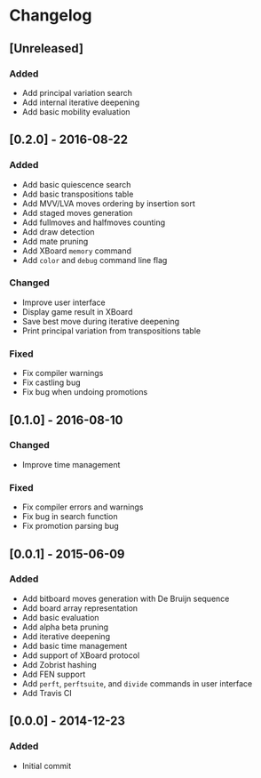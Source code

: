 # Changelog

## [Unreleased]

### Added

- Add principal variation search
- Add internal iterative deepening
- Add basic mobility evaluation


## [0.2.0] - 2016-08-22

### Added
- Add basic quiescence search
- Add basic transpositions table
- Add MVV/LVA moves ordering by insertion sort
- Add staged moves generation
- Add fullmoves and halfmoves counting
- Add draw detection
- Add mate pruning
- Add XBoard `memory` command
- Add `color` and `debug` command line flag


### Changed
- Improve user interface
- Display game result in XBoard
- Save best move during iterative deepening
- Print principal variation from transpositions table

### Fixed
- Fix compiler warnings
- Fix castling bug
- Fix bug when undoing promotions


## [0.1.0] - 2016-08-10

### Changed
- Improve time management

### Fixed
- Fix compiler errors and warnings
- Fix bug in search function
- Fix promotion parsing bug


## [0.0.1] - 2015-06-09

### Added
- Add bitboard moves generation with De Bruijn sequence
- Add board array representation
- Add basic evaluation
- Add alpha beta pruning
- Add iterative deepening
- Add basic time management
- Add support of XBoard protocol
- Add Zobrist hashing
- Add FEN support
- Add `perft`, `perftsuite`, and `divide` commands in user interface
- Add Travis CI


## [0.0.0] - 2014-12-23

### Added
- Initial commit
